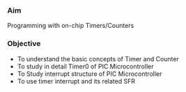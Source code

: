 ### Aim
Programming with on-chip Timers/Counters

### Objective

- To understand the basic concepts of Timer and Counter
- To study in detail Timer0 of PIC Microcontroller
- To Study interrupt structure of PIC Microcontroller
- To use timer interrupt and its related SFR
